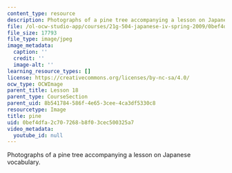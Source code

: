 ```yaml
---
content_type: resource
description: Photographs of a pine tree accompanying a lesson on Japanese vocabulary.
file: /ol-ocw-studio-app/courses/21g-504-japanese-iv-spring-2009/0bef4dfa2c707268b8f03cec500325a7_pine.jpg
file_size: 17793
file_type: image/jpeg
image_metadata:
  caption: ''
  credit: ''
  image-alt: ''
learning_resource_types: []
license: https://creativecommons.org/licenses/by-nc-sa/4.0/
ocw_type: OCWImage
parent_title: Lesson 18
parent_type: CourseSection
parent_uid: 8b541784-586f-4e65-3cee-4ca3df5330c8
resourcetype: Image
title: pine
uid: 0bef4dfa-2c70-7268-b8f0-3cec500325a7
video_metadata:
  youtube_id: null
---
```

Photographs of a pine tree accompanying a lesson on Japanese vocabulary.
